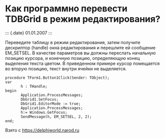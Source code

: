 Как программно перевести TDBGrid в режим редактирования?
========================================================

::: {.date}
01.01.2007
:::

Переведите таблицу в режим редактирования, затем получите дескриптор
(handle) окна редактирования и перешлите ей сообщение EM\_SETSEL. В
качестве параметров вы должны переслать начальную позицию курсора, и
конечную позицию, определяющую конец выделения текста цветом. В
приведенном примере курсор помещается во вторую позицию, текст внутри
ячейки не выделяется.

    procedure TForm1.Button1Click(Sender: TObject);
    var
           h : THandle;
    begin
           Application.ProcessMessages;
           DbGrid1.SetFocus;
           DbGrid1.EditorMode := true;
           Application.ProcessMessages;
           h:= Windows.GetFocus;
           SendMessage(h, EM_SETSEL, 2, 2);
    end;

Взято с <https://delphiworld.narod.ru>
